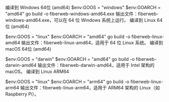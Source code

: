 编译到 Windows 64位 (amd64)
$env:GOOS = "windows"
$env:GOARCH = "amd64"
go build -o fiberweb-windows-amd64.exe
输出文件：fiberweb-windows-amd64.exe，可以在 64 位 Windows 系统上运行。
编译到 Linux 64位 (amd64)


$env:GOOS = "linux"
$env:GOARCH = "amd64"
go build -o fiberweb-linux-amd64
输出文件：fiberweb-linux-amd64，适用于 64 位 Linux 系统。
编译到 macOS 64位 (amd64)


$env:GOOS = "darwin"
$env:GOARCH = "amd64"
go build -o fiberweb-darwin-amd64
输出文件：fiberweb-darwin-amd64，适用于 Intel 架构的 macOS。
编译到 Linux ARM64


$env:GOOS = "linux"
$env:GOARCH = "arm64"
go build -o fiberweb-linux-arm64
输出文件：fiberweb-linux-arm64，适用于 ARM64 架构的 Linux（如 Raspberry Pi）。